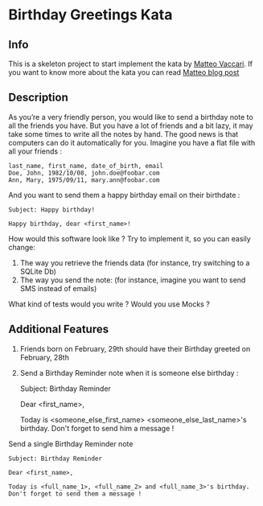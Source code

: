 # Birthday Greetings Kata

## Info

This is a skeleton project to start implement the kata by [Matteo Vaccari](https://github.com/xpmatteo/birthday-greetings-kata).
If you want to know more about the kata you can read [Matteo blog post](http://matteo.vaccari.name/blog/archives/154)

## Description 

As you’re a very friendly person, you would like to send a birthday note to all the friends you have. 
But you have a lot of friends and a bit lazy, it may take some times to write all the notes by hand.
The good news is that computers can do it automatically for you.
Imagine you have a flat file with all your friends :

    last_name, first_name, date_of_birth, email
    Doe, John, 1982/10/08, john.doe@foobar.com
    Ann, Mary, 1975/09/11, mary.ann@foobar.com

And you want to send them a happy birthday email on their birthdate :

    Subject: Happy birthday!

    Happy birthday, dear <first_name>!

How would this software look like ? Try to implement it, so you can easily change:

1. The way you retrieve the friends data (for instance, try switching to a SQLite Db)
2. The way you send the note: (for instance, imagine you want to send SMS instead of emails)

What kind of tests would you write ? Would you use Mocks ?

## Additional Features

1. Friends born on February, 29th should have their Birthday greeted on February, 28th
2. Send a Birthday Reminder note when it is someone else birthday :


    Subject: Birthday Reminder

    Dear <first_name>,

    Today is <someone_else_first_name> <someone_else_last_name>'s birthday.
    Don't forget to send him a message !

Send a single Birthday Reminder note

    Subject: Birthday Reminder

    Dear <first_name>,

    Today is <full_name_1>, <full_name_2> and <full_name_3>'s birthday.
    Don't forget to send them a message !